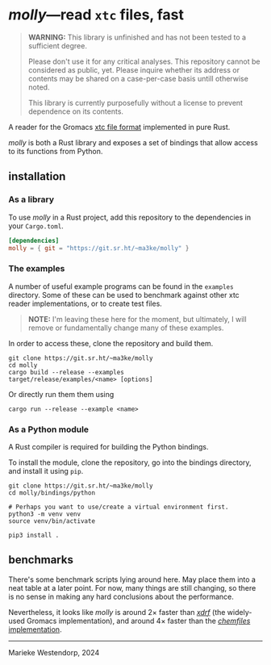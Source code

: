 # _molly_&mdash;read `xtc` files, fast

> **WARNING:** This library is unfinished and has not been tested to a
> sufficient degree. 
> 
> Please don't use it for any critical analyses. This repository cannot be
> considered as public, yet. Please inquire whether its address or contents may
> be shared on a case-per-case basis untill otherwise noted.
>
> This library is currently purposefully without a license to prevent
> dependence on its contents.

A reader for the Gromacs [xtc file format][xtc] implemented in pure Rust.

_molly_ is both a Rust library and exposes a set of bindings that allow access
to its functions from Python.

## installation

### As a library

To use _molly_ in a Rust project, add this repository to the dependencies in your `Cargo.toml`.

```toml
[dependencies]
molly = { git = "https://git.sr.ht/~ma3ke/molly" }
```

### The examples

A number of useful example programs can be found in the `examples` directory.
Some of these can be used to benchmark against other xtc reader
implementations, or to create test files.

> **NOTE:** I'm leaving these here for the moment, but ultimately, I will
> remove or fundamentally change many of these examples.

In order to access these, clone the repository and build them.

```console
git clone https://git.sr.ht/~ma3ke/molly
cd molly
cargo build --release --examples
target/release/examples/<name> [options]
```

Or directly run them them using 

```console
cargo run --release --example <name>
```

### As a Python module

A Rust compiler is required for building the Python bindings. 


To install the module, clone the repository, go into the bindings directory,
and install it using `pip`.

```console
git clone https://git.sr.ht/~ma3ke/molly
cd molly/bindings/python

# Perhaps you want to use/create a virtual environment first.
python3 -m venv venv
source venv/bin/activate

pip3 install .
```

## benchmarks

There's some benchmark scripts lying around here. May place them into a neat table at a later point. For now, many things are still changing, so there is no sense in making any hard conclusions about the performance.

Nevertheless, it looks like _molly_ is around 2&times; faster than
[_xdrf_][xdrf] (the widely-used Gromacs implementation), and around
4&times; faster than the [_chemfiles_ implementation][chemfiles].

[xtc]: https://manual.gromacs.org/current/reference-manual/file-formats.html#xtc
[xdrf]: https://gitlab.com/gromacs/gromacs/-/blob/d8d6543db04563cb15f71c90ffb5ed2fda092bce/src/gromacs/fileio/xdrf.h
[chemfiles]: https://chemfiles.org/

---

Marieke Westendorp, 2024

